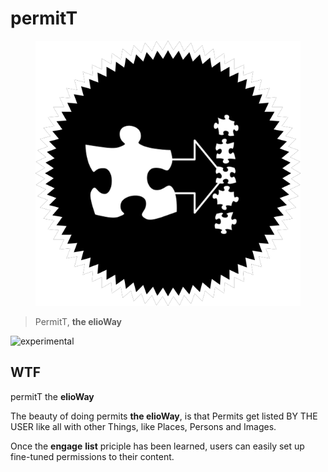 # permitT

<figure>
  <img src="star.png" alt="">
</figure>

> PermitT, **the elioWay**

![experimental](/eliosin/icon/devops/experimental/favicon.ico "experimental")

## WTF

permitT the **elioWay**

The beauty of doing permits **the elioWay**, is that Permits get listed BY THE USER like all with other Things, like Places, Persons and Images.

Once the **engage** **list** priciple has been learned, users can easily set up fine-tuned permissions to their content.
